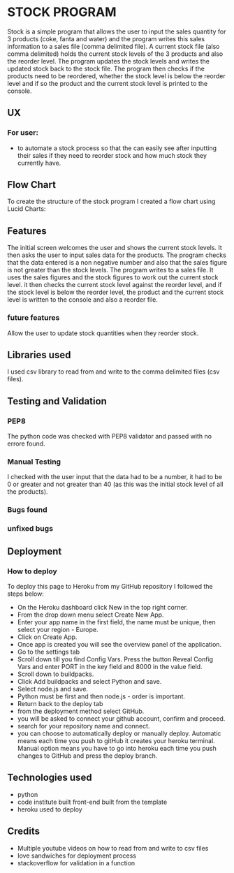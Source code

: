 # STOCK PROGRAM

Stock is a simple program that allows the user to input the sales quantity for 3 products (coke, fanta and water) and the program writes this sales information to a sales file (comma delimited file).  A current stock file (also comma delimited) holds the current stock levels of the 3 products and also the reorder level.  The program updates the stock levels and writes the updated stock back to the stock file.  The program then checks if the products need to be reordered, whether the stock level is below the reorder level and if so the product and the current stock level is printed to the console.

## UX

### For user:

- to automate a stock process so that the can easily see after inputting their sales if they need to reorder stock and how much stock they currently have. 

## Flow Chart

To create the structure of the stock program I created a flow chart using Lucid Charts:

## Features

The initial screen welcomes the user and shows the current stock levels.
It then asks the user to input sales data for the products.  The program checks that the data entered is a non negative number and also that the sales figure is not greater than the stock levels.
The program writes to a sales file.
It uses the sales figures and the stock figures to work out the current stock level.  it then checks the current stock level against the reorder level, and if the stock level is below the reorder level, the product and the current stock level is written to the console and also a reorder file.

### future features

Allow the user to update stock quantities when they reorder stock.

## Libraries used

I used csv library to read from and write to the comma delimited files (csv files).

## Testing and Validation

### PEP8

The python code was checked with PEP8 validator and passed with no errore found.

### Manual Testing

I checked with the user input that the data had to be a number, it had to be 0 or greater and not greater than 40 (as this was the initial stock level of all the products).

### Bugs found

### unfixed bugs

## Deployment

### How to deploy

To deploy this page to Heroku from my GitHub repository I followed the steps below:
- On the Heroku dashboard click New in the top right corner.
- From the drop down menu select Create New App.
- Enter your app name in the first field, the name must be unique, then select your region - Europe.
- Click on Create App.
- Once app is created you will see the overview panel of the application.
- Go to the settings tab
- Scroll down till you find Config Vars.
Press the button Reveal Config Vars and enter PORT in the key field and 8000 in the value field.
- Scroll down to buildpacks.
- Click Add buildpacks and select Python and save.
- Select node.js and save.
- Python must be first and then node.js - order is important.
- Return back to the deploy tab
- from the deployment method select GitHub.
- you will be asked to connect your github account, confirm and proceed.
- search for your repository name and connect.
- you can choose to automatically deploy or manually deploy.  Automatic means each time you push to gitHub it creates your heroku terminal. Manual option means you have to go into heroku each time you push changes to GitHub and press the deploy branch.

## Technologies used

- python
- code institute built front-end built from the template
- heroku used to deploy

## Credits

- Multiple youtube videos on how to read from and write to csv files
- love sandwiches for deployment process
- stackoverflow for validation in a function

